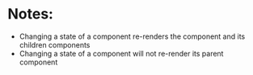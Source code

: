 # Notes:

- Changing a state of a component re-renders the component and its children components
- Changing a state of a component will not re-render its parent component
